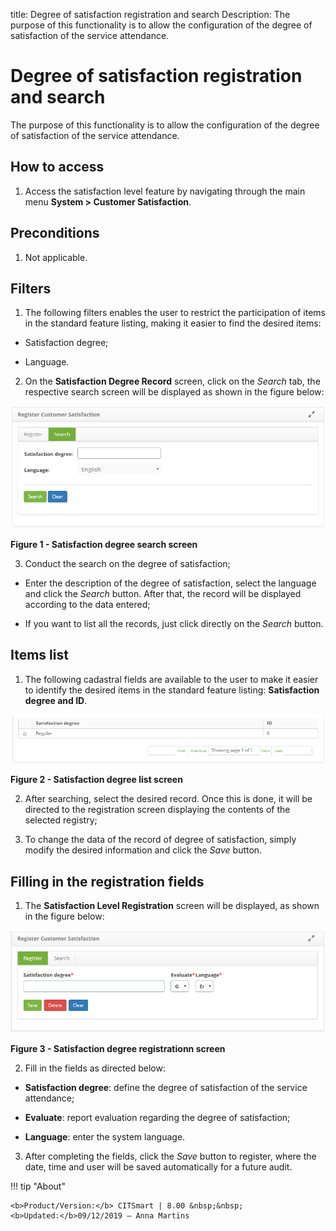 title: Degree of satisfaction registration and search
Description: The purpose of this functionality is to allow the configuration of the degree of satisfaction of the service attendance.

# Degree of satisfaction registration and search

The purpose of this functionality is to allow the configuration of the degree of
satisfaction of the service attendance.

How to access
-------------

1.  Access the satisfaction level feature by navigating through the main
    menu **System > Customer Satisfaction**.

Preconditions
-------------

1.  Not applicable.

Filters
-------

1.  The following filters enables the user to restrict the participation of
    items in the standard feature listing, making it easier to find the desired
    items:

-   Satisfaction degree;

-   Language.

2.  On the **Satisfaction Degree Record** screen, click on the *Search* tab, the
    respective search screen will be displayed as shown in the figure below:

![Criar](images/satisfaction-1.png)

**Figure 1 - Satisfaction degree search screen**

3.  Conduct the search on the degree of satisfaction;

-   Enter the description of the degree of satisfaction, select the language and
    click the *Search* button. After that, the record will be displayed
    according to the data entered;

-   If you want to list all the records, just click directly on
    the *Search* button.

Items list
----------

1.  The following cadastral fields are available to the user to make it easier
    to identify the desired items in the standard feature
    listing: **Satisfaction degree and ID**.

![Criar](images/satisfaction-2.png)

**Figure 2 - Satisfaction degree list screen**

2.  After searching, select the desired record. Once this is done, it will be
    directed to the registration screen displaying the contents of the selected
    registry;

3.  To change the data of the record of degree of satisfaction, simply modify
    the desired information and click the *Save* button.

Filling in the registration fields
----------------------------------

1.  The **Satisfaction Level Registration** screen will be displayed, as shown
    in the figure below:

![Criar](images/satisfaction-3.png)

**Figure 3 - Satisfaction degree registrationn screen**

2.  Fill in the fields as directed below:

-   **Satisfaction degree**: define the degree of satisfaction of the service
    attendance;

-   **Evaluate**: report evaluation regarding the degree of satisfaction;

-   **Language**: enter the system language.

3.  After completing the fields, click the *Save* button to register, where the
    date, time and user will be saved automatically for a future audit.


!!! tip "About"

    <b>Product/Version:</b> CITSmart | 8.00 &nbsp;&nbsp;
    <b>Updated:</b>09/12/2019 – Anna Martins
